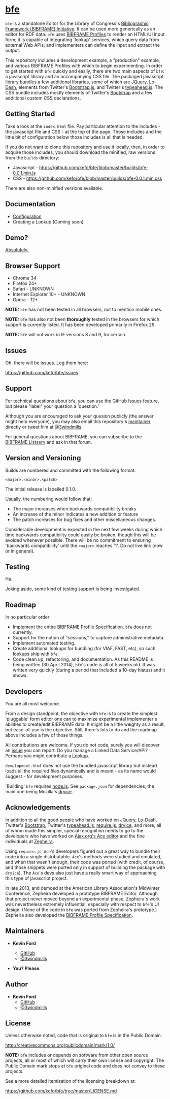 [bfe][demo-page]
=======================

`bfe` is a standalone Editor for the Library of Congress's [Bibliographic Framework 
(BIBFRAME) Initiative][bfi].  It can be used more generically as an editor for RDF data. 
`bfe` uses [BIBFRAME Profiles][profilespec] to render an HTML/UI input form; it is 
capable of integrating 'lookup' services, which query data from external Web APIs;
and implementers can define the input and extract the output.

This repository includes a development example, a "production" example, and 
various BIBFRAME Profiles with which to begin experimenting. In order 
to get started with `bfe` quickly and easily, there are two main aspects of `bfe`: 
a javascript library and an accompanying CSS file.  The packaged javascript 
library bundles a few additional libraries, some of which are [JQuery], [Lo-Dash], 
elements from Twitter's [Bootstrap.js][Bootstrap], and 
Twitter's [typeahead.js].  The CSS bundle includes mostly elements of 
Twitter's [Bootstrap] and a few additional custom CSS declarations.

<!-- section links -->

[demo-page]: http://bibframe.org/tools/editor/
[bfi]: http://www.loc.gov/bibframe/
[profilespec]: http://bibframe.org/documentation/bibframe-profilespec/
[JQuery]: http://jquery.com/
[Lo-Dash]: http://lodash.com/
[Bootstrap]: http://getbootstrap.com/
[typeahead.js]: https://github.com/twitter/typeahead.js


Getting Started
---------------

Take a look at the `index.html` file.  Pay particular attention to the 
includes - the javascript file and CSS - at the top of the page.  Those includes 
and the little bit of configuration below those includes is all that is needed.  

If you do not want to clone this repository and use it locally, then, in order 
to acquire those includes, you should download the minified, raw versions from the 
`builds` directory:
* Javascript - https://github.com/kefo/bfe/blob/master/builds/bfe-0.0.1.min.js
* CSS - https://github.com/kefo/bfe/blob/master/builds/bfe-0.0.1.min.css

There are also non-minified versions available.


Documentation 
-------------

* [Configuration]
* Creating a Lookup (Coming soon)

[Configuration]: https://github.com/kefo/bfe/blob/master/docs/CONFIGURATION.md


Demo?
--------

[Absolutely.][demo-page]

<!-- section links -->

[demo-page]: http://bibframe.org/tools/editor/


Browser Support
---------------

* Chrome 34
* Firefox 24+
* Safari - UNKNOWN
* Internet Explorer 10+ - UNKNOWN
* Opera - 12+

**NOTE:** `bfe` has not been tested in all browsers, not to mention mobile ones.


**NOTE:** `bfe` has also not been **thoroughly** tested in the browsers for which
support is currently listed.  It has been developed primarily in Firefox 29.


**NOTE:** `bfe` will not work in IE versions 8 and 9, for certain.


Issues
------

Oh, there will be issues.   Log them here:

https://github.com/kefo/bfe/issues


Support
----------------

For technical questions about `bfe`, you can use the GitHub [Issues] feature, but 
please "label" your question a 'question.'

Although you are encouraged to ask your quesion publicly (the answer might 
help everyone), you may also email this repository's [maintainer][kefo] 
directly or tweet him at [@3windmills]. 

For general questions about BIBFRAME, you can subscribe to the [BIBFRAME Listserv][listserv] 
and ask in that forum.

<!-- section links -->

[Issues]: https://github.com/kefo/bfe/issues
[kefo]: mailto:kefo@3windmills.com
[@3windmills]: https://twitter.com/3windmills
[listserv]: http://listserv.loc.gov/cgi-bin/wa?SUBED1=bibframe&A=1


Version and Versioning
----------

Builds are numbered and committed with the following format:

`<major>.<minor>.<patch>`

The initial release is labelled 0.1.0.

Usually, the numbering would follow that:

* The major increases when backwards compatibility breaks
* An increase of the minor indicates a new addition or feature
* The patch increases for bug fixes and other miscellaneous changes.

Considerable development is expected in the next few weeks during which time 
backwards compatibility could easily be broken, though this will be avoided whenever 
possible.  There will be no commitment to ensuring 'backwards compatibility' until 
the `<major>` reaches '1'.  Do not live link (now or in general).


Testing
-------

Ha.  

Joking aside, some kind of testing support is being investigated.


Roadmap
----------

In no particular order:

* Implement the entire [BIBFRAME Profile Specification][profilespec]. `bfe` does 
  not currently.
* Support for the notion of "sessions," to capture administrative metadata.
* Implement automated testing.
* Create additional lookups for bundling (for VIAF, FAST, etc), so such lookups
  ship with `bfe`.
* Code clean up, refactoring, and documentation.  As this README is being 
  written (30 April 2014), `bfe`'s code is all of 5 weeks old.  It was written 
  very quickly (during a period that included a 10-day hiatus) and it shows.


<!-- section links -->

[profilespec]: http://bibframe.org/documentation/bibframe-profilespec/


Developers
----------

You are all most welcome.  

From a design standpoint, the objective with `bfe` is to create the simplest 
'pluggable' form editor one can to maximize experimental implementer's abilities 
to create/edit BIBFRAME data.  It might be a little weighty as a result, but 
ease-of-use is the objective.  Still, there's lots to do and the roadmap above includes 
a few of those things.  

All contributions are welcome.  If you do not code, surely you will discover an 
[issue] you can report.  Do you manage a Linked Data Service/API?  Perhaps you might 
contribute a [Lookup].  

`development.html` does not use the bundled javascript library but instead loads 
all the required files dynamically and is meant - as its name would suggest - 
for development purposes.  

'Building' `bfe` requires [node.js].  See `package.json` for dependencies, the 
main one being Mozilla's [dryice].

<!-- section links -->

[issue]: https://github.com/kefo/bfe/issues
[Lookup]: https://github.com/kefo/bfe/tree/master/src/lookups
[node.js]: http://nodejs.org/
[dryice]: https://github.com/mozilla/dryice


Acknowledgements
----------

In addition to all the good people who have worked on [JQuery], [Lo-Dash], 
Twitter's [Bootstrap], Twitter's [typeahead.js], [require.js], [dryice], and 
more, all of whom made this simpler, special recognition needs to 
go to the developers who have worked on [Ajax.org's Ace editor][ace] and 
the fine individuals at [Zepheira].

Using `require.js`, `Ace`'s developers figured out a great way to bundle their code 
into a single distributable.  `Ace`'s methods were studied and emulated, and when 
that wasn't enough, their code was ported (with credit, of course, and those 
snippets were ported only in support of building the package with `dryice`).  The 
`Ace`'s devs also just have a really smart way of approaching this type of 
javascript project.

In late 2013, and demoed at the American Library Association's Midwinter Conference,
Zepheira developed a prototype BIBFRAME Editor.  Although that project never moved 
beyond an experimental phase, Zepheira's work was nevertheless extremely influential, 
especially with respect to `bfe`'s UI design. (None of the code in `bfe` was ported 
from Zepheira's prototype.)  Zepheira also developed the [BIBFRAME Profile 
Specification][profilespec].

<!-- section links -->

[JQuery]: http://jquery.com/
[Lo-Dash]: http://lodash.com/
[Bootstrap]: http://getbootstrap.com/
[typeahead.js]: https://github.com/twitter/typeahead.js
[require.js]: http://requirejs.org/
[dryice]: https://github.com/mozilla/dryice
[ace]: https://github.com/ajaxorg/ace
[Zepheira]: https://zepheira.com/
[profilespec]: http://bibframe.org/documentation/bibframe-profilespec/


Maintainers
-----------

* **Kevin Ford** 
  * [GitHub](https://github.com/kefo)
  * [@3windmills](https://twitter.com/3windmills) 

* **You? Please.**


Author
-------

* **Kevin Ford** 
  * [GitHub](https://github.com/kefo)
  * [@3windmills](https://twitter.com/3windmills) 


License
-------

Unless otherwise noted, code that is original to `bfe` is in the Public Domain.

http://creativecommons.org/publicdomain/mark/1.0/

**NOTE:**  `bfe` includes or depends on software from other open source projects, all or 
most of which will carry their own license and copyright.  The Public Domain mark 
stops at `bfe` original code and does not convey to these projects.

See a more detailed itemization of the licensing breakdown at:

https://github.com/kefo/bfe/tree/master/LICENSE.md

